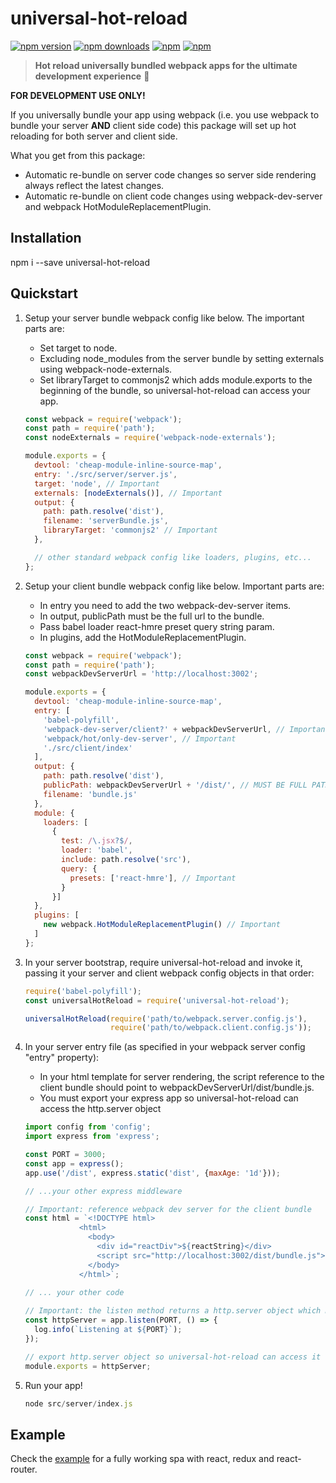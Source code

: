 # universal-hot-reload

[![npm version](https://img.shields.io/npm/v/universal-hot-reload.svg?style=flat-square)](https://www.npmjs.com/package/universal-hot-reload) [![npm downloads](https://img.shields.io/npm/dm/universal-hot-reload.svg?style=flat-square)](https://www.npmjs.com/package/universal-hot-reload) [![npm](https://img.shields.io/npm/dt/universal-hot-reload.svg?style=flat-square)](https://www.npmjs.com/package/universal-hot-reload) [![npm](https://img.shields.io/npm/l/universal-hot-reload.svg?style=flat-square)](https://www.npmjs.com/package/universal-hot-reload) 

> **Hot reload universally bundled webpack apps for the ultimate development experience** :clap:

<b>FOR DEVELOPMENT USE ONLY!</b>

If you universally bundle your app using webpack (i.e. you use webpack to bundle your server <b>AND</b> client side code) this package will set up hot reloading for both server and client side.  

What you get from this package:

 * Automatic re-bundle on server code changes so server side rendering always reflect the latest changes.
 * Automatic re-bundle on client code changes using webpack-dev-server and webpack HotModuleReplacementPlugin.
 

## Installation

npm i --save universal-hot-reload

## Quickstart

1. Setup your server bundle webpack config like below. The important parts are:
    * Set target to node.
    * Excluding node_modules from the server bundle by setting externals using webpack-node-externals.
    * Set libraryTarget to commonjs2 which adds module.exports to the beginning of the bundle, so universal-hot-reload can access your app.

    ```javascript
    const webpack = require('webpack');
    const path = require('path');
    const nodeExternals = require('webpack-node-externals');
    
    module.exports = {
      devtool: 'cheap-module-inline-source-map',
      entry: './src/server/server.js',
      target: 'node', // Important
      externals: [nodeExternals()], // Important
      output: {
        path: path.resolve('dist'),
        filename: 'serverBundle.js',
        libraryTarget: 'commonjs2' // Important
      },

      // other standard webpack config like loaders, plugins, etc...
    };
    ```
2. Setup your client bundle webpack config like below. Important parts are:
    * In entry you need to add the two webpack-dev-server items.
    * In output, publicPath must be the full url to the bundle.
    * Pass babel loader react-hmre preset query string param.
    * In plugins, add the HotModuleReplacementPlugin.
    
    ```javascript
    const webpack = require('webpack');
    const path = require('path');
    const webpackDevServerUrl = 'http://localhost:3002';
    
    module.exports = {
      devtool: 'cheap-module-inline-source-map',
      entry: [
        'babel-polyfill',
        'webpack-dev-server/client?' + webpackDevServerUrl, // Important
        'webpack/hot/only-dev-server', // Important
        './src/client/index'
      ],
      output: {
        path: path.resolve('dist'),
        publicPath: webpackDevServerUrl + '/dist/', // MUST BE FULL PATH!
        filename: 'bundle.js'
      },
      module: {
        loaders: [
          {
            test: /\.jsx?$/,
            loader: 'babel',
            include: path.resolve('src'),
            query: {
              presets: ['react-hmre'], // Important
            }
          }]
      },
      plugins: [
        new webpack.HotModuleReplacementPlugin() // Important
      ]
    };
    ```
3. In your server bootstrap, require universal-hot-reload and invoke it, passing it your server and client webpack config objects in that order:

    ```javascript
    require('babel-polyfill');
    const universalHotReload = require('universal-hot-reload');
   
    universalHotReload(require('path/to/webpack.server.config.js'), 
                       require('path/to/webpack.client.config.js'));
    ```

4. In your server entry file (as specified in your webpack server config "entry" property):
    * In your html template for server rendering, the script reference to the client bundle should point to webpackDevServerUrl/dist/bundle.js.
    * You must export your express app so universal-hot-reload can access the http.server object

    ```javascript
    import config from 'config';
    import express from 'express';
    
    const PORT = 3000;
    const app = express();
    app.use('/dist', express.static('dist', {maxAge: '1d'}));

    // ...your other express middleware
    
    // Important: reference webpack dev server for the client bundle
    const html = `<!DOCTYPE html>
                <html>
                  <body>
                    <div id="reactDiv">${reactString}</div>
                    <script src="http://localhost:3002/dist/bundle.js"></script>
                  </body>
                </html>`;
                
    // ... your other code
    
    // Important: the listen method returns a http.server object which must be exported
    const httpServer = app.listen(PORT, () => {
      log.info(`Listening at ${PORT}`);
    });
    
    // export http.server object so universal-hot-reload can access it
    module.exports = httpServer;
    ```

5. Run your app!
    
    ```javascript
    node src/server/index.js
    ```

## Example
Check the [example](https://github.com/yusinto/universal-hot-reload/tree/master/example) for a fully working spa with react, redux and react-router.
